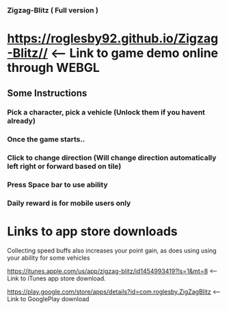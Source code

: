 ### Zigzag-Blitz ( Full version )



# https://roglesby92.github.io/Zigzag-Blitz// <-- Link to game demo online through WEBGL


## Some Instructions


### Pick a character, pick a vehicle (Unlock them if you havent already)



### Once the game starts..

### Click to change direction (Will change direction automatically left right or forward based on tile)

### Press Space bar to use ability

### Daily reward is for mobile users only





# Links to app store downloads


Collecting speed buffs also increases your point gain, as does using using your ability for some vehicles


https://itunes.apple.com/us/app/zigzag-blitz/id1454993419?ls=1&mt=8 <-- Link to iTunes app store download.

https://play.google.com/store/apps/details?id=com.roglesby.ZigZagBlitz <-- Link to GooglePlay download
